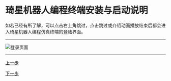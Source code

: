 # 琦星机器人编程终端安装与启动说明
如若已经有所了解，可以点击右上角跳过，点击跳过或介绍动画播放结束后都会进入琦星机器人编程仿真终端的登陆界面。

---
![登录页面](src\登录页面.png)

---
[上一步](D:\用户说明文档\琦星机器人编程终端安装与启动说明\instruction-8.html)

[下一步](D:\用户说明文档\琦星机器人编程终端安装与启动说明\instruction-10.html)